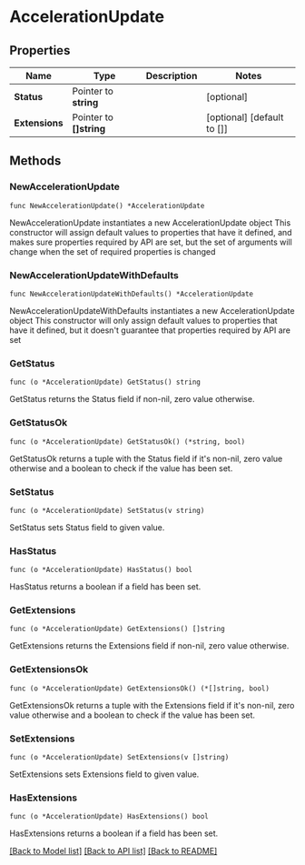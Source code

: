 # AccelerationUpdate

## Properties

Name | Type | Description | Notes
------------ | ------------- | ------------- | -------------
**Status** | Pointer to **string** |  | [optional] 
**Extensions** | Pointer to **[]string** |  | [optional] [default to []]

## Methods

### NewAccelerationUpdate

`func NewAccelerationUpdate() *AccelerationUpdate`

NewAccelerationUpdate instantiates a new AccelerationUpdate object
This constructor will assign default values to properties that have it defined,
and makes sure properties required by API are set, but the set of arguments
will change when the set of required properties is changed

### NewAccelerationUpdateWithDefaults

`func NewAccelerationUpdateWithDefaults() *AccelerationUpdate`

NewAccelerationUpdateWithDefaults instantiates a new AccelerationUpdate object
This constructor will only assign default values to properties that have it defined,
but it doesn't guarantee that properties required by API are set

### GetStatus

`func (o *AccelerationUpdate) GetStatus() string`

GetStatus returns the Status field if non-nil, zero value otherwise.

### GetStatusOk

`func (o *AccelerationUpdate) GetStatusOk() (*string, bool)`

GetStatusOk returns a tuple with the Status field if it's non-nil, zero value otherwise
and a boolean to check if the value has been set.

### SetStatus

`func (o *AccelerationUpdate) SetStatus(v string)`

SetStatus sets Status field to given value.

### HasStatus

`func (o *AccelerationUpdate) HasStatus() bool`

HasStatus returns a boolean if a field has been set.

### GetExtensions

`func (o *AccelerationUpdate) GetExtensions() []string`

GetExtensions returns the Extensions field if non-nil, zero value otherwise.

### GetExtensionsOk

`func (o *AccelerationUpdate) GetExtensionsOk() (*[]string, bool)`

GetExtensionsOk returns a tuple with the Extensions field if it's non-nil, zero value otherwise
and a boolean to check if the value has been set.

### SetExtensions

`func (o *AccelerationUpdate) SetExtensions(v []string)`

SetExtensions sets Extensions field to given value.

### HasExtensions

`func (o *AccelerationUpdate) HasExtensions() bool`

HasExtensions returns a boolean if a field has been set.


[[Back to Model list]](../README.md#documentation-for-models) [[Back to API list]](../README.md#documentation-for-api-endpoints) [[Back to README]](../README.md)


